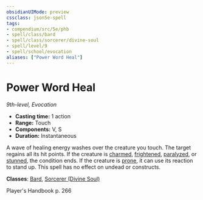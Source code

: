 ```yaml
---
obsidianUIMode: preview
cssclass: json5e-spell
tags:
- compendium/src/5e/phb
- spell/class/bard
- spell/class/sorcerer/divine-soul
- spell/level/9
- spell/school/evocation
aliases: ["Power Word Heal"]
---
```

# Power Word Heal
*9th-level, Evocation*  

- **Casting time:** 1 action
- **Range:** Touch
- **Components:** V, S
- **Duration:** Instantaneous

A wave of healing energy washes over the creature you touch. The target regains all its hit points. If the creature is [charmed](../../Rules%20&%20Options/5e%20Rules/conditions.md##charmed), [frightened](../../Rules%20&%20Options/5e%20Rules/conditions.md##frightened), [paralyzed](../../Rules%20&%20Options/5e%20Rules/conditions.md##paralyzed), or [stunned](../../Rules%20&%20Options/5e%20Rules/conditions.md##stunned), the condition ends. If the creature is [prone](../../Rules%20&%20Options/5e%20Rules/conditions.md##prone), it can use its reaction to stand up. This spell has no effect on undead or constructs.

**Classes**: [Bard](../classes/bard.md#), [Sorcerer (Divine Soul)](../classes/sorcerer-divine-soul-xge.md#)

Player's Handbook p. 266